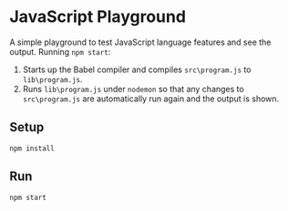 # JavaScript Playground

A simple playground to test JavaScript language features and see the output.
Running `npm start`:
1. Starts up the Babel compiler and compiles `src\program.js` to `lib\program.js`.
2. Runs `lib\program.js` under `nodemon` so that any changes to `src\program.js` are automatically run again and the output is shown.


## Setup

```
npm install
```

## Run

```
npm start
```
